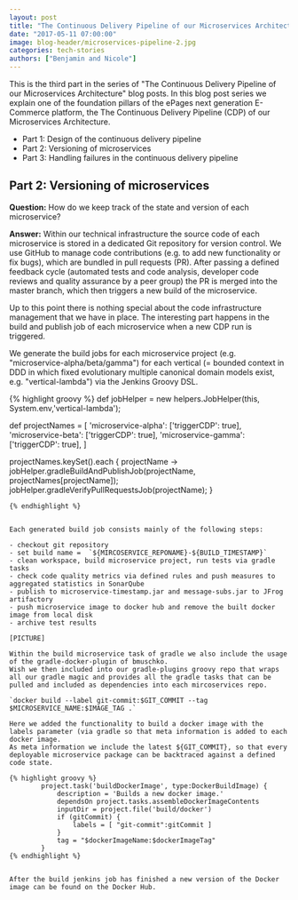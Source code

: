 ```yaml
---
layout: post
title: "The Continuous Delivery Pipeline of our Microservices Architecture"
date: "2017-05-11 07:00:00"
image: blog-header/microservices-pipeline-2.jpg
categories: tech-stories
authors: ["Benjamin and Nicole"]
---
```


This is the third part in the series of "The Continuous Delivery Pipeline of our Microservices Architecture" blog posts.
In this blog post series we explain one of the foundation pillars of the ePages next generation E-Commerce platform, the The Continuous Delivery Pipeline (CDP) of our Microservices Architecture.

- Part 1: Design of the continuous delivery pipeline
- Part 2: Versioning of microservices
- Part 3: Handling failures in the continuous delivery pipeline

## Part 2: Versioning of microservices

**Question:** How do we keep track of the state and version of each microservice?

**Answer:** Within our technical infrastructure the source code of each microservice is stored in a dedicated Git repository for version control.
We use GitHub to manage code contributions (e.g. to add new functionality or fix bugs), which are bundled in pull requests (PR).
After passing a defined feedback cycle (automated tests and code analysis, developer code reviews and quality assurance by a peer group) the PR is merged into the master branch, which then triggers a new build of the microservice.

Up to this point there is nothing special about the code infrastructure management that we have in place.
The interesting part happens in the build and publish job of each microservice when a new CDP run is triggered.

We generate the build jobs for each microservice project (e.g. "microservice-alpha/beta/gamma") for each vertical (= bounded context in DDD in which fixed evolutionary multiple canonical domain models exist, e.g. "vertical-lambda") via the Jenkins Groovy DSL.

{% highlight groovy %}
def jobHelper = new helpers.JobHelper(this, System.env,'vertical-lambda');

def projectNames = [
    'microservice-alpha': ['triggerCDP': true],
    'microservice-beta': ['triggerCDP': true],
    'microservice-gamma': ['triggerCDP': true],
]

projectNames.keySet().each { projectName ->
   jobHelper.gradleBuildAndPublishJob(projectName, projectNames[projectName]);
   jobHelper.gradleVerifyPullRequestsJob(projectName);
}
```
{% endhighlight %}


Each generated build job consists mainly of the following steps:

- checkout git repository
- set build name =  `${MIRCOSERVICE_REPONAME}-${BUILD_TIMESTAMP}`
- clean workspace, build microservice project, run tests via gradle tasks
- check code quality metrics via defined rules and push measures to aggregated statistics in SonarQube
- publish to microservice-timestamp.jar and message-subs.jar to JFrog artifactory
- push microservice image to docker hub and remove the built docker image from local disk
- archive test results

[PICTURE]

Within the build microservice task of gradle we also include the usage of the gradle-docker-plugin of bmuschko.
Wish we then included into our gradle-plugins groovy repo that wraps all our gradle magic and provides all the gradle tasks that can be pulled and included as dependencies into each mircoservices repo.

`docker build --label git-commit:$GIT_COMMIT --tag $MICROSERVICE_NAME:$IMAGE_TAG .`

Here we added the functionality to build a docker image with the labels parameter (via gradle so that meta information is added to each docker image.
As meta information we include the latest ${GIT_COMMIT}, so that every deployable microservice package can be backtraced against a defined code state.

{% highlight groovy %}
        project.task('buildDockerImage', type:DockerBuildImage) {
            description = 'Builds a new docker image.'
            dependsOn project.tasks.assembleDockerImageContents
            inputDir = project.file('build/docker')
            if (gitCommit) {
                labels = [ "git-commit":gitCommit ]
            }
            tag = "$dockerImageName:$dockerImageTag"
        }
{% endhighlight %}


After the build jenkins job has finished a new version of the Docker image can be found on the Docker Hub.

